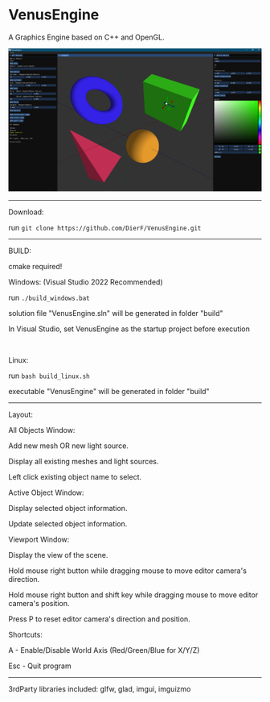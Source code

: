 # VenusEngine

A Graphics Engine based on C++ and OpenGL.

![Example Image](./Example.png)

--------------------------------------------------------------------------------

Download:

run ```git clone https://github.com/DierF/VenusEngine.git```

--------------------------------------------------------------------------------

BUILD:

cmake required!

Windows: (Visual Studio 2022 Recommended)

run ```./build_windows.bat```

solution file "VenusEngine.sln" will be generated in folder "build"

In Visual Studio, set VenusEngine as the startup project before execution

<br>

Linux:

run ```bash build_linux.sh```

executable "VenusEngine" will be generated in folder "build"

--------------------------------------------------------------------------------

Layout:

All Objects Window:

Add new mesh OR new light source.

Display all existing meshes and light sources.

Left click existing object name to select.

Active Object Window:

Display selected object information.

Update selected object information.

Viewport Window:

Display the view of the scene.

Hold mouse right button while dragging mouse to move editor camera's direction.

Hold mouse right button and shift key while dragging mouse to move editor camera's position.

Press P to reset editor camera's direction and position.

Shortcuts:

A - Enable/Disable World Axis (Red/Green/Blue for X/Y/Z)<br>

Esc - Quit program

--------------------------------------------------------------------------------

3rdParty libraries included:
glfw,
glad,
imgui,
imguizmo